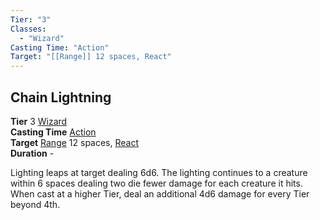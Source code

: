```yaml
---
Tier: "3"
Classes:
  - "Wizard"
Casting Time: "Action"
Target: "[[Range]] 12 spaces, React"
---
```

## Chain Lightning
**Tier** 3 [Wizard](app://obsidian.md/SRD/Archetypes/Wizard.md)  
**Casting Time** [Action](app://obsidian.md/SRD/Glossary/Action.md)  
**Target** [Range](app://obsidian.md/Range) 12 spaces, [React](app://obsidian.md/React)  
**Duration** -

Lighting leaps at target dealing 6d6. The lighting continues to a creature within 6 spaces dealing two die fewer damage for each creature it hits. When cast at a higher Tier, deal an additional 4d6 damage for every Tier beyond 4th.
